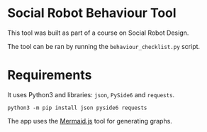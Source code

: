 # Social Robot Behaviour Tool

This tool was built as part of a course on Social Robot Design.

The tool can be ran by running the `behaviour_checklist.py` script.

# Requirements

It uses Python3 and libraries: `json`, `PySide6` and `requests`.

`python3 -m pip install json pyside6 requests`

The app uses the [Mermaid.js](https://mermaid.js.org/) tool for generating graphs.